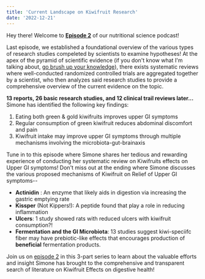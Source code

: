 ```yaml
---
title: 'Current Landscape on Kiwifruit Research'
date: '2022-12-21'
---
```


Hey there! Welcome to [**Episode 2**](https://www.youtube.com/katalystkat) of our nutritional science podcast! 

Last episode, we established a foundational overview of the various types of research studies compeleted by scientists to examine hypotheses! At the apex of the pyramid of scientific evidence (if you don't know what I'm talking about, [go brush up your knowledge](https://www.youtube.com/watch?v=mhqagKe7qwo&t=2941s)), there exists systematic reviews where well-conducted randomized controlled trials are aggregated together by a scientist, who then analyzes said research studies to provide a comprehensive overview of the current evidence on the topic. 

**13 reports, 26 basic research studies, and 12 clinical trail reviews later...** Simone has identified the following key findings: 
1. Eating both green & gold kiwifruits improves upper GI symptoms 
2. Regular consumption of green kiwifruit reduces abdominal discomfort and pain
3. Kiwifruit intake may improve upper GI symptoms through multiple mechanisms involving the microbiota-gut-brainaxis 

Tune in to this episode where Simone shares her tedious and rewarding experience of conducting her systematic review on Kiwifruits effects on Upper GI symptoms! Don't miss out at the ending where Simone discusses the various proposed mechanisms of Kiwifruit on Relief of Upper GI symptoms-- 
- **Actinidin** : An enzyme that likely aids in digestion via increasing the gastric emptying rate 
- **Kissper** (Not Kippers!): A peptide found that play a role in reducing inflammation 
- **Ulcers**: 1 study showed rats with reduced ulcers with kiwifruit consumption?! 
- **Fermentation and the GI Microbiota**: 13 studies suggest kiwi-speciifc fiber may have prebiotic-like effects that encourages production of **beneficial** fermentation products. 

Join us on [episode 2](https://www.youtube.com/watch?v=UMkexT3Xv6M&t=3754s) in this 3-part series to learn about the valuable efforts and insight Simone has brought to the comprehensive and transparent search of literature on Kiwifruit Effects on digestive health! 